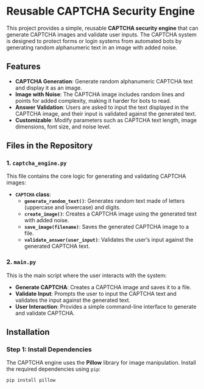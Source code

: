 # Reusable CAPTCHA Security Engine

This project provides a simple, reusable **CAPTCHA security engine** that can generate CAPTCHA images and validate user inputs. The CAPTCHA system is designed to protect forms or login systems from automated bots by generating random alphanumeric text in an image with added noise.

## Features

- **CAPTCHA Generation**: Generate random alphanumeric CAPTCHA text and display it as an image.
- **Image with Noise**: The CAPTCHA image includes random lines and points for added complexity, making it harder for bots to read.
- **Answer Validation**: Users are asked to input the text displayed in the CAPTCHA image, and their input is validated against the generated text.
- **Customizable**: Modify parameters such as CAPTCHA text length, image dimensions, font size, and noise level.

## Files in the Repository

### 1. `captcha_engine.py`

This file contains the core logic for generating and validating CAPTCHA images:

- **`CAPTCHA` class**: 
  - **`generate_random_text()`**: Generates random text made of letters (uppercase and lowercase) and digits.
  - **`create_image()`**: Creates a CAPTCHA image using the generated text with added noise.
  - **`save_image(filename)`**: Saves the generated CAPTCHA image to a file.
  - **`validate_answer(user_input)`**: Validates the user’s input against the generated CAPTCHA text.

### 2. `main.py`

This is the main script where the user interacts with the system:
- **Generate CAPTCHA**: Creates a CAPTCHA image and saves it to a file.
- **Validate Input**: Prompts the user to input the CAPTCHA text and validates the input against the generated text.
- **User Interaction**: Provides a simple command-line interface to generate and validate CAPTCHA.

## Installation

### Step 1: Install Dependencies
The CAPTCHA engine uses the **Pillow** library for image manipulation. Install the required dependencies using `pip`:

```bash
pip install pillow
